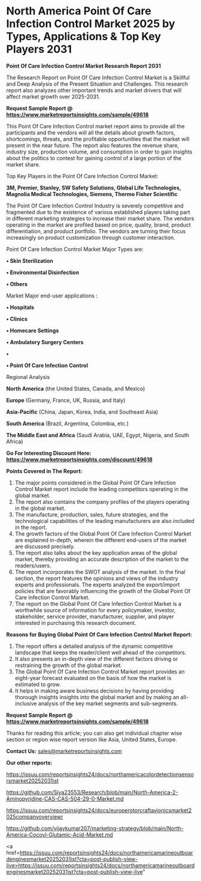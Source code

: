 # North America Point Of Care Infection Control Market 2025 by Types, Applications & Top Key Players 2031

<strong>Point Of Care Infection Control Market Research Report 2031</strong>

The Research Report on Point Of Care Infection Control Market is a Skillful and Deep Analysis of the Present Situation and Challenges. This research report also analyzes other important trends and market drivers that will affect market growth over 2025-2031.

<strong>Request Sample Report @ <a href=https://www.marketreportsinsights.com/sample/49618>https://www.marketreportsinsights.com/sample/49618</a></strong>

This Point Of Care Infection Control market report aims to provide all the participants and the vendors will all the details about growth factors, shortcomings, threats, and the profitable opportunities that the market will present in the near future. The report also features the revenue share, industry size, production volume, and consumption in order to gain insights about the politics to contest for gaining control of a large portion of the market share.

Top Key Players in the Point Of Care Infection Control Market:

<strong>3M, Premier, Stanley, SW Safety Solutions, Global Life Technologies, Magnolia Medical Technologies, Siemens, Thermo Fisher Scientific</strong>

The Point Of Care Infection Control Industry is severely competitive and fragmented due to the existence of various established players taking part in different marketing strategies to increase their market share. The vendors operating in the market are profiled based on price, quality, brand, product differentiation, and product portfolio. The vendors are turning their focus increasingly on product customization through customer interaction.

Point Of Care Infection Control Market Major Types are:

<strong>•  Skin Sterilization

•  Environmental Disinfection

•  Others</strong>

Market Major end-user applications :

<strong>•  Hospitals

•  Clinics

•  Homecare Settings

•  Ambulatory Surgery Centers

•  

•  Point Of Care Infection Control</strong>

Regional Analysis

</u><strong><b>North America</b></strong> (the United States, Canada, and Mexico)

<strong><b>Europe </b></strong>(Germany, France, UK, Russia, and Italy)

<strong><b>Asia-Pacific</b></strong> (China, Japan, Korea, India, and Southeast Asia)

<strong><b>South America</b></strong> (Brazil, Argentina, Colombia, etc.)

<strong><b>The Middle East and Africa</b></strong> (Saudi Arabia, UAE, Egypt, Nigeria, and South Africa)

<strong>Go For Interesting Discount Here: <a href=https://www.marketreportsinsights.com/discount/49618>https://www.marketreportsinsights.com/discount/49618</a></strong>

<strong>Points Covered in The Report:</strong>
<ol>
  <li>The major points considered in the Global Point Of Care Infection Control Market report include the leading competitors operating in the global market.</li>
  <li>The report also contains the company profiles of the players operating in the global market.</li>
  <li>The manufacture, production, sales, future strategies, and the technological capabilities of the leading manufacturers are also included in the report.</li>
  <li>The growth factors of the Global Point Of Care Infection Control Market are explained in-depth, wherein the different end-users of the market are discussed precisely.</li>
  <li>The report also talks about the key application areas of the global market, thereby providing an accurate description of the market to the readers/users.</li>
  <li>The report incorporates the SWOT analysis of the market. In the final section, the report features the opinions and views of the industry experts and professionals. The experts analyzed the export/import policies that are favorably influencing the growth of the Global Point Of Care Infection Control Market.</li>
  <li>The report on the Global Point Of Care Infection Control Market is a worthwhile source of information for every policymaker, investor, stakeholder, service provider, manufacturer, supplier, and player interested in purchasing this research document.</li>
</ol>
<strong>Reasons for Buying Global Point Of Care Infection Control Market Report:</strong>

<ol>
  <li>The report offers a detailed analysis of the dynamic competitive landscape that keeps the reader/client well ahead of the competitors.</li>
  <li>It also presents an in-depth view of the different factors driving or restraining the growth of the global market.</li>
  <li>The Global Point Of Care Infection Control Market report provides an eight-year forecast evaluated on the basis of how the market is estimated to grow.</li>
  <li>It helps in making aware business decisions by having providing thorough insights insights into the global market and by making an all-inclusive analysis of the key market segments and sub-segments.</li>
</ol>
<strong>Request Sample Report @ <a href=https://www.marketreportsinsights.com/sample/49618>https://www.marketreportsinsights.com/sample/49618</a></strong>


Thanks for reading this article; you can also get individual chapter wise section or region wise report version like Asia, United States, Europe.

<strong>Contact Us:</strong>
sales@marketreportsinsights.com

<strong>Our other reports:</strong>

<a href=https://issuu.com/reportsinsights24/docs/northamericacolordetectionsensorsmarket20252031ist>https://issuu.com/reportsinsights24/docs/northamericacolordetectionsensorsmarket20252031ist</a>

<a href=https://github.com/Siya23553/Research/blob/main/North-America-2-Aminopyridine-CAS-CAS-504-29-0-Market.md>https://github.com/Siya23553/Research/blob/main/North-America-2-Aminopyridine-CAS-CAS-504-29-0-Market.md</a>

<a href=https://issuu.com/reportsinsights24/docs/europerotorcraftavionicsmarket2025companyoverviewr>https://issuu.com/reportsinsights24/docs/europerotorcraftavionicsmarket2025companyoverviewr</a>

<a href=https://github.com/vijaykumar207/marketing-strategy/blob/main/North-America-Cocoyl-Glutamic-Acid-Market.md>https://github.com/vijaykumar207/marketing-strategy/blob/main/North-America-Cocoyl-Glutamic-Acid-Market.md</a>

<a href=https://issuu.com/reportsinsights24/docs/northamericamarineoutboardenginesmarket20252031ist?cta=post-publish-view-live>https://issuu.com/reportsinsights24/docs/northamericamarineoutboardenginesmarket20252031ist?cta=post-publish-view-live</a>"

